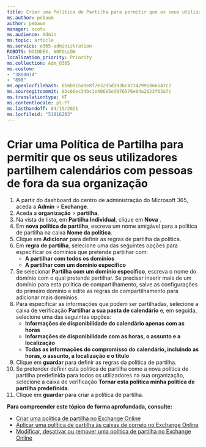 ```yaml
---
title: Criar uma Política de Partilha para permitir que os seus utilizadores partilhem calendários com pessoas de fora da sua organização
ms.author: pebaum
author: pebaum
manager: scotv
ms.audience: Admin
ms.topic: article
ms.service: o365-administration
ROBOTS: NOINDEX, NOFOLLOW
localization_priority: Priority
ms.collection: Adm_O365
ms.custom:
- "3800014"
- "898"
ms.openlocfilehash: 016b915a9e8f7e32d5d393bc47347991866647c7
ms.sourcegitcommit: 8bc60ec34bc1e40685e3976576e04a2623f63a7c
ms.translationtype: HT
ms.contentlocale: pt-PT
ms.lasthandoff: 04/15/2021
ms.locfileid: "51816283"
---
```

# <a name="create-a-sharing-policy-to-allow-your-users-to-share-their-calendar-with-people-outside-your-organization"></a>Criar uma Política de Partilha para permitir que os seus utilizadores partilhem calendários com pessoas de fora da sua organização

1. A partir do dashboard do centro de administração do Microsoft 365, aceda a **Admin** > **Exchange**.
2. Aceda a **organização** > **partilha**.
3. Na vista de lista, em **Partilha Individual**, clique em **Nova** .
4. Em **nova política de partilha**, escreva um nome amigável para a política de partilha na caixa **Nome da política**.
5. Clique em **Adicionar**  para definir as regras de partilha da política.
6. Em **regra de partilha**, selecione uma das seguintes opções para especificar os domínios que pretende partilhar com:
    - **A partilhar com todos os domínios**
    - **A partilhar com um domínio específico**
8. Se selecionar **Partilha com um domínio específico**, escreva o nome do domínio com o qual pretende partilhar. Se precisar inserir mais de um domínio para esta política de compartilhamento, salve as configurações do primeiro domínio e edite as regras de compartilhamento para adicionar mais domínios.
9. Para especificar as informações que podem ser partilhadas, selecione a caixa de verificação **Partilhar a sua pasta de calendário** e, em seguida, selecione uma das seguintes opções:
    - **Informações de disponibilidade do calendário apenas com as horas**
    - **Informações de disponibilidade com as horas, o assunto e a localização**
    - **Todas as informações do compromisso do calendário, incluindo as horas, o assunto, a localização e o título**
11. Clique em **guardar** para definir as regras da política de partilha.
12. Se pretender definir esta política de partilha como a nova política de partilha predefinida para todos os utilizadores na sua organização, selecione a caixa de verificação **Tornar esta política minha política de partilha predefinida**.
13. Clique em **guardar** para criar a política de partilha.  

**Para compreender este tópico de forma aprofundada, consulte:**

- [Criar uma política de partilha no Exchange Online](https://docs.microsoft.com/exchange/sharing/sharing-policies/create-a-sharing-policy)
- [Aplicar uma política de partilha às caixas de correio no Exchange Online](https://docs.microsoft.com/exchange/sharing/sharing-policies/apply-a-sharing-policy)
- [Modificar, desativar ou remover uma política de partilha no Exchange Online](https://docs.microsoft.com/exchange/sharing/sharing-policies/modify-a-sharing-policy)